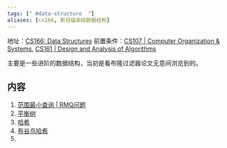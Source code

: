 ```yaml
---
tags: [" #data-structure  "]
aliases: [cs166, 斯坦福高级数据结构]
---
```


地址：[CS166: Data Structures](http://web.stanford.edu/class/archive/cs/cs166/cs166.1216/)
前置条件：[CS107 | Computer Organization & Systems](https://stanford.edu/class/cs107/index), [CS161 | Design and Analysis of Algorithms](https://stanford-cs161.github.io/winter2022/)

主要是一些进阶的数据结构，当初是看布隆过滤器论文无意间浏览到的。

## 内容
1. [范围最小查询 | RMQ问题](RMQ.md)
2. [平衡树](Balanced%20Trees.md)
3. [哈希](Hashing%20and%20Sketching.md)
4. [布谷鸟哈希](Cuckoo%20Hashing.md)
5. 